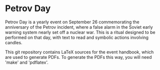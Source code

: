 Petrov Day
==========

Petrov Day is a yearly event on September 26 commemorating the anniversary of
the Petrov incident, where a false alarm in the Soviet early warning system
nearly set off a nuclear war. This is a ritual designed to be performed on that
day, with text to read and symbolic actions involving candles.

This git repository contains LaTeX sources for the event handbook, which are
used to generate PDFs. To generate the PDFs this way, you will need 'make' and
'pdflatex'.

